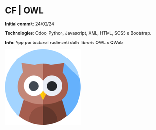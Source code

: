 # CF | OWL
**Initial commit**: 24/02/24

**Technologies**: Odoo, Python, Javascript, XML, HTML, SCSS e Bootstrap.

**Info**: App per testare i rudimenti delle librerie OWL e QWeb

<img src="./static/description/icon.png" width="250"/>


